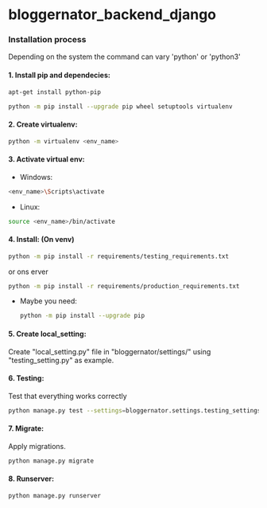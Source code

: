 # bloggernator_backend_django

### Installation process

Depending on the system the command can vary 'python' or 'python3'


#### 1. Install pip and dependecies:
```bash
apt-get install python-pip

python -m pip install --upgrade pip wheel setuptools virtualenv
```

#### 2. Create virtualenv:
```bash
python -m virtualenv <env_name>
```

#### 3. Activate virtual env:

* Windows:
```bash
<env_name>\Scripts\activate
```

* Linux:
```bash
source <env_name>/bin/activate
```

#### 4. Install: (On venv)
```bash
python -m pip install -r requirements/testing_requirements.txt
```

or ons erver

```bash
python -m pip install -r requirements/production_requirements.txt
```

* Maybe you need:
    ```bash
    python -m pip install --upgrade pip
    ```

#### 5. Create local_setting:
Create "local_setting.py" file in "bloggernator/settings/" using "testing_setting.py" as example.

#### 6. Testing:
Test that everything works correctly
```bash
python manage.py test --settings=bloggernator.settings.testing_settings
```

#### 7. Migrate:
Apply migrations.

```bash
python manage.py migrate
```

#### 8. Runserver:
```bash
python manage.py runserver
```

